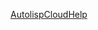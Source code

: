 <!-- Help file -->



[AutolispCloudHelp](https://knowledge.autodesk.com/zh-hans/search-result/caas/CloudHelp/cloudhelp/2018/CHS/AutoCAD-AutoLISP/files/GUID-265AADB3-FB89-4D34-AA9D-6ADF70FF7D4B-htm.html "AutolispCloudHelpTitle")






